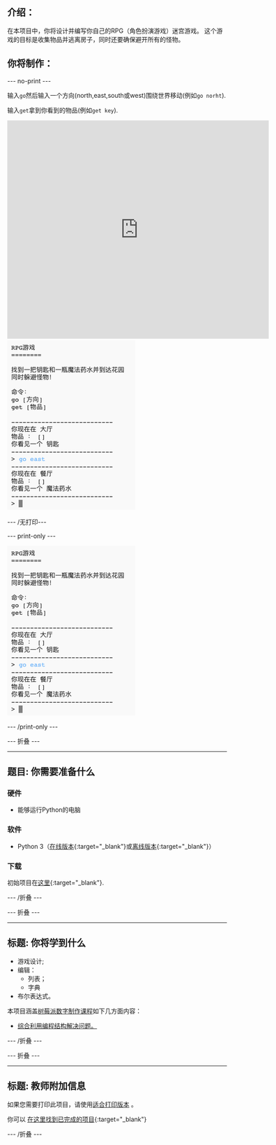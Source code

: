 ## 介绍：

在本项目中，你将设计并编写你自己的RPG（角色扮演游戏）迷宫游戏。 这个游戏的目标是收集物品并逃离房子，同时还要确保避开所有的怪物。

## 你将制作：

\--- no-print \---

输入`go`然后输入一个方向(north,east,south或west)围绕世界移动(例如`go norht`).

输入`get`拿到你看到的物品(例如`get key`).

<div class="trinket">
  <iframe src="https://trinket.io/embed/python/d06adeb527?outputOnly=true&start=result" width="600" height="500" frameborder="0" marginwidth="0" marginheight="0" allowfullscreen>
  </iframe>
  <img src="images/rpg-finished.png">
</div>

\--- /无打印\---

\--- print-only \---

![完成项目](images/rpg-finished.png)

\--- /print-only \---

\--- 折叠 \---

* * *

## 题目: 你需要准备什么

### 硬件

+ 能够运行Python的电脑

### 软件

+ Python 3（[在线版本](https://trinket.io/){:target="_blank"}或[离线版本](https://www.python.org/downloads/){:target="_blank"}）

### 下载

初始项目在[这里](http://rpf.io/p/en/rpg-go){:target="_blank"}.

\--- /折叠 \---

\--- 折叠 \---

* * *

## 标题: 你将学到什么

+ 游戏设计;
+ 编辑： 
    + 列表；
    + 字典
+ 布尔表达式。

本项目涵盖[树莓派数字制作课程](http://rpf.io/curriculum)如下几方面内容：

+ [综合利用编程结构解决问题。](https://www.raspberrypi.org/curriculum/programming/builder)

\--- /折叠 \---

\--- 折叠 \---

* * *

## 标题: 教师附加信息

如果您需要打印此项目，请使用[适合打印版本](https://projects.raspberrypi.org/en/projects/rpg/print) 。

你可以 [在这里找到已完成的项目](http://rpf.io/p/en/rpg-get){:target="_blank"}

\--- /折叠 \---